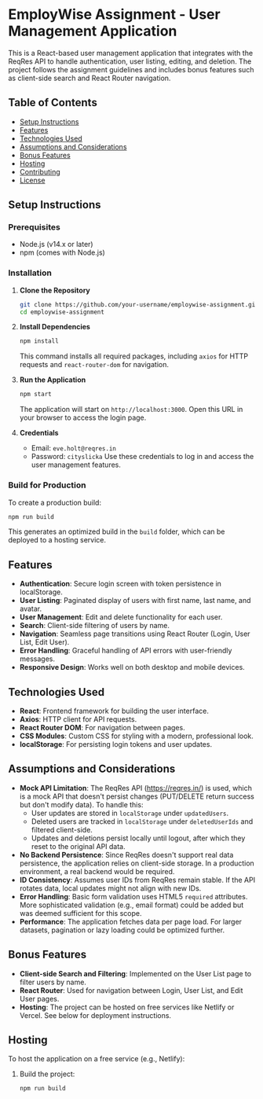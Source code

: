 

# EmployWise Assignment - User Management Application

This is a React-based user management application that integrates with the ReqRes API to handle authentication, user listing, editing, and deletion. The project follows the assignment guidelines and includes bonus features such as client-side search and React Router navigation.

## Table of Contents
- [Setup Instructions](#setup-instructions)
- [Features](#features)
- [Technologies Used](#technologies-used)
- [Assumptions and Considerations](#assumptions-and-considerations)
- [Bonus Features](#bonus-features)
- [Hosting](#hosting)
- [Contributing](#contributing)
- [License](#license)

## Setup Instructions

### Prerequisites
- Node.js (v14.x or later)
- npm (comes with Node.js)

### Installation
1. **Clone the Repository**
   ```bash
   git clone https://github.com/your-username/employwise-assignment.git
   cd employwise-assignment
   ```

2. **Install Dependencies**
   ```bash
   npm install
   ```
   This command installs all required packages, including `axios` for HTTP requests and `react-router-dom` for navigation.

3. **Run the Application**
   ```bash
   npm start
   ```
   The application will start on `http://localhost:3000`. Open this URL in your browser to access the login page.

4. **Credentials**
   - Email: `eve.holt@reqres.in`
   - Password: `cityslicka`
   Use these credentials to log in and access the user management features.

### Build for Production
To create a production build:
```bash
npm run build
```
This generates an optimized build in the `build` folder, which can be deployed to a hosting service.

## Features
- **Authentication**: Secure login screen with token persistence in localStorage.
- **User Listing**: Paginated display of users with first name, last name, and avatar.
- **User Management**: Edit and delete functionality for each user.
- **Search**: Client-side filtering of users by name.
- **Navigation**: Seamless page transitions using React Router (Login, User List, Edit User).
- **Error Handling**: Graceful handling of API errors with user-friendly messages.
- **Responsive Design**: Works well on both desktop and mobile devices.

## Technologies Used
- **React**: Frontend framework for building the user interface.
- **Axios**: HTTP client for API requests.
- **React Router DOM**: For navigation between pages.
- **CSS Modules**: Custom CSS for styling with a modern, professional look.
- **localStorage**: For persisting login tokens and user updates.

## Assumptions and Considerations
- **Mock API Limitation**: The ReqRes API (https://reqres.in/) is used, which is a mock API that doesn't persist changes (PUT/DELETE return success but don't modify data). To handle this:
  - User updates are stored in `localStorage` under `updatedUsers`.
  - Deleted users are tracked in `localStorage` under `deletedUserIds` and filtered client-side.
  - Updates and deletions persist locally until logout, after which they reset to the original API data.
- **No Backend Persistence**: Since ReqRes doesn't support real data persistence, the application relies on client-side storage. In a production environment, a real backend would be required.
- **ID Consistency**: Assumes user IDs from ReqRes remain stable. If the API rotates data, local updates might not align with new IDs.
- **Error Handling**: Basic form validation uses HTML5 `required` attributes. More sophisticated validation (e.g., email format) could be added but was deemed sufficient for this scope.
- **Performance**: The application fetches data per page load. For larger datasets, pagination or lazy loading could be optimized further.

## Bonus Features
- **Client-side Search and Filtering**: Implemented on the User List page to filter users by name.
- **React Router**: Used for navigation between Login, User List, and Edit User pages.
- **Hosting**: The project can be hosted on free services like Netlify or Vercel. See below for deployment instructions.

## Hosting
To host the application on a free service (e.g., Netlify):
1. Build the project:
   ```bash
   npm run build
   ```
